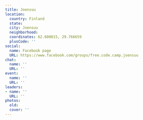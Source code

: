 ```yaml
---
title: Joensuu
location:
  country: Finland
  state: 
  city: Joensuu
  neighborhood: 
  coordinates: 62.600015, 29.766659
  plusCode: ''
social:
  name: Facebook page
  URL: https://www.facebook.com/groups/free.code.camp.joensuu
chat:
  name: ''
  URL: ''
event:
  name: ''
  URL: ''
leaders:
- name: ''
  URL: ''
photos:
  old: 
  cover: ''
---
```

